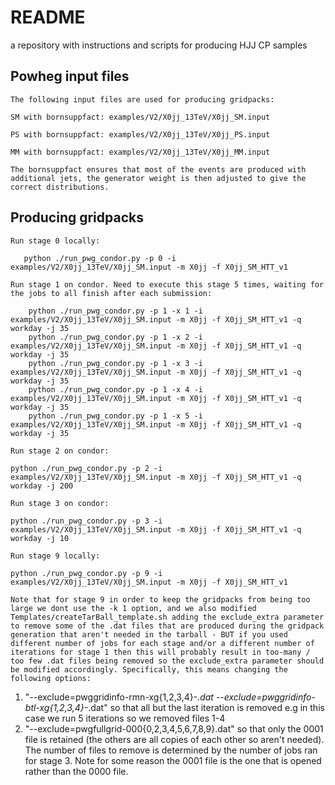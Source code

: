 # README
a repository with instructions and scripts for producing HJJ CP samples

## Powheg input files

    The following input files are used for producing gridpacks:

    SM with bornsuppfact: examples/V2/X0jj_13TeV/X0jj_SM.input 
    
    PS with bornsuppfact: examples/V2/X0jj_13TeV/X0jj_PS.input 
    
    MM with bornsuppfact: examples/V2/X0jj_13TeV/X0jj_MM.input 

    The bornsuppfact ensures that most of the events are produced with additional jets, the generator weight is then adjusted to give the correct distributions.
  

## Producing gridpacks

    Run stage 0 locally:

       python ./run_pwg_condor.py -p 0 -i examples/V2/X0jj_13TeV/X0jj_SM.input -m X0jj -f X0jj_SM_HTT_v1 

    Run stage 1 on condor. Need to execute this stage 5 times, waiting for the jobs to all finish after each submission:
    
        python ./run_pwg_condor.py -p 1 -x 1 -i examples/V2/X0jj_13TeV/X0jj_SM.input -m X0jj -f X0jj_SM_HTT_v1 -q workday -j 35
        python ./run_pwg_condor.py -p 1 -x 2 -i examples/V2/X0jj_13TeV/X0jj_SM.input -m X0jj -f X0jj_SM_HTT_v1 -q workday -j 35
        python ./run_pwg_condor.py -p 1 -x 3 -i examples/V2/X0jj_13TeV/X0jj_SM.input -m X0jj -f X0jj_SM_HTT_v1 -q workday -j 35
        python ./run_pwg_condor.py -p 1 -x 4 -i examples/V2/X0jj_13TeV/X0jj_SM.input -m X0jj -f X0jj_SM_HTT_v1 -q workday -j 35
        python ./run_pwg_condor.py -p 1 -x 5 -i examples/V2/X0jj_13TeV/X0jj_SM.input -m X0jj -f X0jj_SM_HTT_v1 -q workday -j 35

    Run stage 2 on condor:

    python ./run_pwg_condor.py -p 2 -i examples/V2/X0jj_13TeV/X0jj_SM.input -m X0jj -f X0jj_SM_HTT_v1 -q workday -j 200

    Run stage 3 on condor:

    python ./run_pwg_condor.py -p 3 -i examples/V2/X0jj_13TeV/X0jj_SM.input -m X0jj -f X0jj_SM_HTT_v1 -q workday -j 10

    Run stage 9 locally:

    python ./run_pwg_condor.py -p 9 -i examples/V2/X0jj_13TeV/X0jj_SM.input -m X0jj -f X0jj_SM_HTT_v1

    Note that for stage 9 in order to keep the gridpacks from being too large we dont use the -k 1 option, and we also modified Templates/createTarBall_template.sh adding the exclude_extra parameter to remove some of the .dat files that are produced during the gridpack generation that aren't needed in the tarball - BUT if you used different number of jobs for each stage and/or a different number of iterations for stage 1 then this will probably result in too-many / too few .dat files being removed so the exclude_extra parameter should be modified accordingly. Specifically, this means changing the following options:
1. "--exclude=pwggridinfo-rmn-xg{1,2,3,4}-*.dat --exclude=pwggridinfo-btl-xg{1,2,3,4}-*.dat" so that all but the last iteration is removed e.g in this case we run 5 iterations so we removed files 1-4
2. "--exclude=pwgfullgrid-000{0,2,3,4,5,6,7,8,9}.dat" so that only the 0001 file is retained (the others are all copies of each other so aren't needed). The number of files to remove is determined by the number of jobs ran for stage 3. Note for some reason the 0001 file is the one that is opened rather than the 0000 file.
